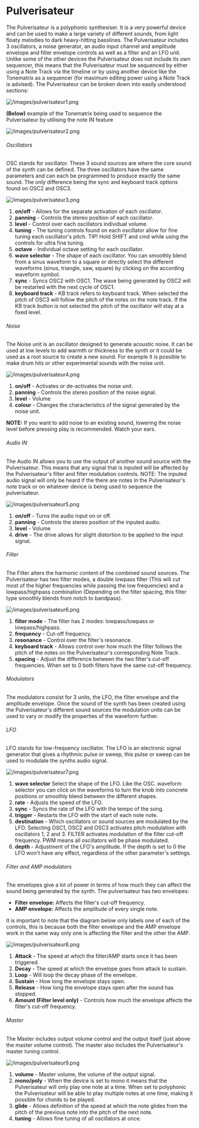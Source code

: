 # Pulverisateur

The Pulverisateur is a polyphonic synthesiser. It is a very powerful
device and can be used to make a large variety of different sounds, from
light floaty melodies to dark heavy-hitting basslines. The Pulverisateur
includes 3 oscillators, a noise generator, an audio input channel and
amplitude envelope and filter envelope controls as well as a filter and
an LFO unit. Unlike some of the other devices the Pulverisateur does not
include its own sequencer, this means that the Pulverisateur must be
sequenced by either using a Note Track via the timeline or by using
another device like the Tonematrix as a sequencer (for maximum editing
power using a Note Track is advised). The Pulverisateur can be broken
down into easily understood sections:

![ /images/pulverisateur1.png]( /images/pulverisateur1.png
" /images/pulverisateur1.png")

**(Below)** example of the Tonematrix being used to sequence the
Pulverisateur by utilising the note IN feature

![ /images/pulverisateur2.png]( /images/pulverisateur2.png
" /images/pulverisateur2.png")

###### Oscillators

OSC stands for oscillator. These 3 sound sources are where the core
sound of the synth can be defined. The three oscillators have the same
parameters and can each be programmed to produce exactly the same sound.
The only difference being the sync and keyboard track options found on
OSC2 and OSC3.

![ /images/pulverisateur3.png]( /images/pulverisateur3.png
" /images/pulverisateur3.png")

1.  **on/off** - Allows for the separate activation of each oscillator.
2.  **panning** - Controls the stereo position of each oscillator.
3.  **level** - Control over each oscillators individual volume.
4.  **tuning** - The tuning controls found on each oscillator allow for
    fine tuning each oscillator's pitch. TIP\! Hold SHIFT and cmd while
    using the controls for ultra fine tuning.
5.  **octave** - Individual octave setting for each oscillator.
6.  **wave selector** - The shape of each oscillator. You can smoothly
    blend from a sinus waveform to a square or directly select the
    different waveforms (sinus, triangle, saw, square) by clicking on
    the according waveform symbol.
7.  **sync** - Syncs OSC2 with OSC1. The wave being generated by OSC2
    will be restarted with the next cycle of OSC1.
8.  **keyboard track** - KB track refers to keyboard track. When
    selected the pitch of OSC3 will follow the pitch of the notes on the
    note track. If the KB track button is not selected the pitch of the
    oscillator will stay at a fixed level.

###### Noise

The Noise unit is an oscillator designed to generate acoustic noise. It
can be used at low levels to add warmth or thickness to the synth or it
could be used as a root source to create a new sound. For example it is
possible to make drum hits or other experimental sounds with the noise
unit.

![ /images/pulverisateur4.png]( /images/pulverisateur4.png
" /images/pulverisateur4.png")

1.  **on/off** - Activates or de-activates the noise unit.
2.  **panning** - Controls the stereo position of the noise signal.
3.  **level** - Volume
4.  **colour** - Changes the characteristics of the signal generated by
    the noise unit.

**NOTE:** If you want to add noise to an existing sound, lowering the
noise level before pressing play is recommended. Watch your ears.

###### Audio IN

The Audio IN allows you to use the output of another sound source with
the Pulverisateur. This means that any signal that is inputed will be
affected by the Pulverisateur's filter and filter modulation controls.
NOTE: The inputed audio signal will only be heard if the there are notes
in the Pulverisateur's note track or on whatever device is being used to
sequence the pulverisateur.

![ /images/pulverisateur5.png]( /images/pulverisateur5.png
" /images/pulverisateur5.png")

1.  **on/off** - Turns the audio input on or off.
2.  **panning** - Controls the stereo position of the inputed audio.
3.  **level** - Volume
4.  **drive** - The drive allows for slight distortion to be applied to
    the input signal.

###### Filter

The Filter alters the harmonic content of the combined sound sources.
The Pulverisateur has two filter modes, a double lowpass filter (This
will cut most of the higher frequencies while passing the low
frequencies) and a lowpass/highpass combination (Depending on the filter
spacing, this filter type smoothly blends from notch to bandpass).

![ /images/pulverisateur6.png]( /images/pulverisateur6.png
" /images/pulverisateur6.png")

1.  **filter mode** - The filter has 2 modes: lowpass/lowpass or
    lowpass/highpass.
2.  **frequency** - Cut-off frequency.
3.  **resonance** - Control over the filter's resonance.
4.  **keyboard track** - Allows control over how much the filter follows
    the pitch of the notes on the Pulverisateur's corresponding Note
    Track.
5.  **spacing** - Adjust the difference between the two filter's cut-off
    frequencies. When set to 0 both filters have the same cut-off
    frequency.

###### Modulators

The modulators consist for 3 units, the LFO, the filter envelope and the
amplitude envelope. Once the sound of the synth has been created using
the Pulverisateur's different sound sources the modulation units can be
used to vary or modify the properties of the waveform further.

###### LFO

LFO stands for low-frequency oscillator. The LFO is an electronic signal
generator that gives a rhythmic pulse or sweep, this pulse or sweep can
be used to modulate the synths audio signal.

![ /images/pulverisateur7.png]( /images/pulverisateur7.png
" /images/pulverisateur7.png")

1.  **wave selector** Select the shape of the LFO. Like the OSC.
    waveform selector you can click on the waveforms to turn the knob
    into concrete positions or smoothly blend between the different
    shapes.
2.  **rate** - Adjusts the speed of the LFO.
3.  **sync** - Syncs the rate of the LFO with the tempo of the song.
4.  **trigger** - Restarts the LFO with the start of each note note.
5.  **destination** - Which oscillators or sound sources are modulated
    by the LFO. Selecting OSC1, OSC2 and OSC3 activates pitch modulation
    with oscillators 1, 2 and 3. FILTER activates modulation of the
    filter cut-off frequency. PWM means all oscillators will be phase
    modulated.
6.  **depth** - Adjustment of the LFO's amplitude. If the depth is set
    to 0 the LFO won't have any effect, regardless of the other
    parameter's settings.

###### Filter and AMP modulators

The envelopes give a lot of power in terms of how much they can affect
the sound being generated by the synth. The pulverisateur has two
envelopes:

  - **Filter envelope:** Affects the filter's cut-off frequency.
  - **AMP envelope:** Affects the amplitude of every single note.

It is important to note that the diagram below only labels one of each
of the controls, this is because both the filter envelope and the AMP
envelope work in the same way only one is affecting the filter and the
other the AMP.

![ /images/pulverisateur8.png]( /images/pulverisateur8.png
" /images/pulverisateur8.png")

1.  **Attack** - The speed at which the filter/AMP starts once it has
    been triggered.
2.  **Decay** - The speed at which the envelope goes from attack to
    sustain.
3.  **Loop** - Will loop the decay phase of the envelope.
4.  **Sustain** - How long the envelope stays open.
5.  **Release** - How long the envelope stays open after the sound has
    stopped.
6.  **Amount (Filter level only)** - Controls how much the envelope
    affects the filter's cut-off frequency.

###### Master

The Master includes output volume control and the output itself (just
above the master volume control). The master also includes the
Pulverisateur's master tuning control.

![ /images/pulverisateur9.png]( /images/pulverisateur9.png
" /images/pulverisateur9.png")

1.  **volume** - Master volume, the volume of the output signal.
2.  **mono/poly** - When the device is set to mono it means that the
    Pulverisateur will only play one note at a time. When set to
    polyphonic the Pulverisateur will be able to play multiple notes at
    one time, making it possible for chords to be played.
3.  **glide** - Allows definition of the speed at which the note glides
    from the pitch of the previous note into the pitch of the next note.
4.  **tuning** - Allows fine tuning of all oscillators at once.
